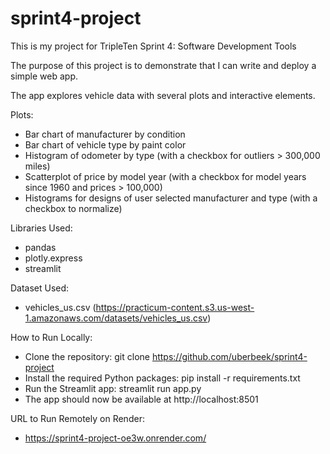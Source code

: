 # sprint4-project
This is my project for TripleTen Sprint 4: Software Development Tools 

The purpose of this project is to demonstrate that I can write and deploy a simple web app.

The app explores vehicle data with several plots and interactive elements.

Plots:
- Bar chart of manufacturer by condition
- Bar chart of vehicle type by paint color
- Histogram of odometer by type (with a checkbox for outliers > 300,000 miles)
- Scatterplot of price by model year (with a checkbox for model years since 1960 and prices > 100,000)
- Histograms for designs of user selected manufacturer and type (with a checkbox to normalize)

Libraries Used:
- pandas
- plotly.express
- streamlit

Dataset Used:
- vehicles_us.csv (https://practicum-content.s3.us-west-1.amazonaws.com/datasets/vehicles_us.csv)

How to Run Locally:
- Clone the repository: git clone https://github.com/uberbeek/sprint4-project
- Install the required Python packages: pip install -r requirements.txt
- Run the Streamlit app: streamlit run app.py
- The app should now be available at http://localhost:8501

URL to Run Remotely on Render:
- https://sprint4-project-oe3w.onrender.com/